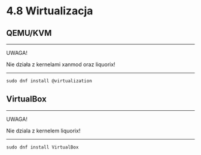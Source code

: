 # 4.8 Wirtualizacja

## QEMU/KVM
***
UWAGA!

Nie działa z kernelami xanmod oraz liquorix!
***
```
sudo dnf install @virtualization
```

## VirtualBox
***
UWAGA!

Nie dziala z kernelem liquorix!
***
```
sudo dnf install VirtualBox
```